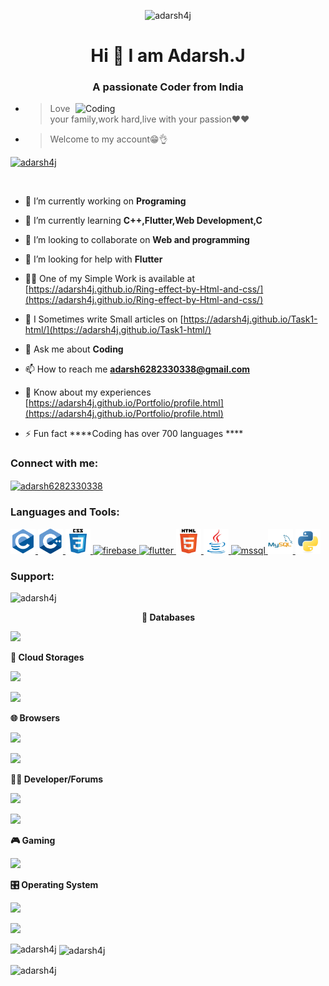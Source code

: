 <p align="center"> <img src="https://media.tenor.com/_i9AUV0dv_0AAAAC/welcome-banner.gif" alt="adarsh4j" /> </p>
<h1 align="center">Hi 👋 I am Adarsh.J</h1>
<h3 align="center">A passionate Coder from India</h3>
<img align="right" alt="Coding" width="400" src="https://miro.medium.com/v2/resize:fit:1100/0*7Q3yvSIv_t0ioJ-Z.gif">


- > Love your family,work hard,live with your passion❤️❤️

- > Welcome to my account😁👌 



<p align="left"> <a href="https://github.com/ryo-ma/github-profile-trophy"><img src="https://github-profile-trophy.vercel.app/?username=adarsh4j" alt="adarsh4j" /></a> </p>

<p align="left"> <a href="https://twitter.com/" target="blank"><img src="https://img.shields.io/twitter/follow/?logo=twitter&style=for-the-badge" alt="" /></a> </p>

- 🔭 I’m currently working on **Programing**

- 🌱 I’m currently learning **C++,Flutter,Web Development,C**

- 👯 I’m looking to collaborate on **Web and programming**

- 🤝 I’m looking for help with **Flutter**

- 👨‍💻 One of my Simple Work is available at [https://adarsh4j.github.io/Ring-effect-by-Html-and-css/](https://adarsh4j.github.io/Ring-effect-by-Html-and-css/)

- 📝 I Sometimes write Small articles on [https://adarsh4j.github.io/Task1-html/](https://adarsh4j.github.io/Task1-html/)

- 💬 Ask me about **Coding**

- 📫 How to reach me **adarsh6282330338@gmail.com**

- 📄 Know about my experiences [https://adarsh4j.github.io/Portfolio/profile.html](https://adarsh4j.github.io/Portfolio/profile.html)

- ⚡ Fun fact ****Coding has over 700 languages ****

<h3 align="left">Connect with me:</h3>
<p align="left">
<a href="https://www.hackerrank.com/adarsh6282330338" target="blank"><img align="center" src="https://raw.githubusercontent.com/rahuldkjain/github-profile-readme-generator/master/src/images/icons/Social/hackerrank.svg" alt="adarsh6282330338" height="30" width="40" /></a>
</p>

<h3 align="left">Languages and Tools:</h3>
<p align="left"> <a href="https://www.cprogramming.com/" target="_blank" rel="noreferrer"> <img src="https://raw.githubusercontent.com/devicons/devicon/master/icons/c/c-original.svg" alt="c" width="40" height="40"/> </a> <a href="https://www.w3schools.com/cpp/" target="_blank" rel="noreferrer"> <img src="https://raw.githubusercontent.com/devicons/devicon/master/icons/cplusplus/cplusplus-original.svg" alt="cplusplus" width="40" height="40"/> </a> <a href="https://www.w3schools.com/css/" target="_blank" rel="noreferrer"> <img src="https://raw.githubusercontent.com/devicons/devicon/master/icons/css3/css3-original-wordmark.svg" alt="css3" width="40" height="40"/> </a> <a href="https://firebase.google.com/" target="_blank" rel="noreferrer"> <img src="https://www.vectorlogo.zone/logos/firebase/firebase-icon.svg" alt="firebase" width="40" height="40"/> </a> <a href="https://flutter.dev" target="_blank" rel="noreferrer"> <img src="https://www.vectorlogo.zone/logos/flutterio/flutterio-icon.svg" alt="flutter" width="40" height="40"/> </a> <a href="https://www.w3.org/html/" target="_blank" rel="noreferrer"> <img src="https://raw.githubusercontent.com/devicons/devicon/master/icons/html5/html5-original-wordmark.svg" alt="html5" width="40" height="40"/> </a> <a href="https://www.java.com" target="_blank" rel="noreferrer"> <img src="https://raw.githubusercontent.com/devicons/devicon/master/icons/java/java-original.svg" alt="java" width="40" height="40"/> </a> <a href="https://www.microsoft.com/en-us/sql-server" target="_blank" rel="noreferrer"> <img src="https://www.svgrepo.com/show/303229/microsoft-sql-server-logo.svg" alt="mssql" width="40" height="40"/> </a> <a href="https://www.mysql.com/" target="_blank" rel="noreferrer"> <img src="https://raw.githubusercontent.com/devicons/devicon/master/icons/mysql/mysql-original-wordmark.svg" alt="mysql" width="40" height="40"/> </a> <a href="https://www.python.org" target="_blank" rel="noreferrer"> <img src="https://raw.githubusercontent.com/devicons/devicon/master/icons/python/python-original.svg" alt="python" width="40" height="40"/> </a> </p>

<h3 align="left">Support:</h3>
<p><a href="https://www.buymeacoffee.com/adarsh4j"> <img align="left" src="https://cdn.buymeacoffee.com/buttons/v2/default-yellow.png" height="50" width="210" alt="adarsh4j" /></a></p><br>

**💾 Databases**
<p><img src="https://img.shields.io/badge/MySQL-00000F?style=for-the-badge&logo=mysql&logoColor=white"/></p>

**📂 Cloud Storages**
<p><img src="https://img.shields.io/badge/Google%20Drive-4285F4?style=for-the-badge&logo=googledrive&logoColor=white"/></p>
<p><img src="https://img.shields.io/badge/OneDrive-0078D4.svg?style=for-the-badge&logo=microsoftonedrive&logoColor=white"/></p>

**🌐 Browsers**
<p><img src="https://img.shields.io/badge/Google%20Chrome-4285F4?style=for-the-badge&logo=GoogleChrome&logoColor=white"/></p>
<p><img src="https://img.shields.io/badge/Edge-0078D7?style=for-the-badge&logo=Microsoft-edge&logoColor=white"/></p>

**🧑‍💻 Developer/Forums**
<p><img src="https://img.shields.io/badge/CodeChef-%23964B00.svg?style=for-the-badge&logo=CodeChef&logoColor=white"/></p>
<p><img src="https://img.shields.io/badge/Quora-%23B92B27.svg?style=for-the-badge&logo=Quora&logoColor=white"/></p>

**🎮 Gaming**
<p><img src="https://img.shields.io/badge/epicgames-%23313131.svg?style=for-the-badge&logo=epicgames&logoColor=white"/></p>

**🎛️ Operating System**
<p><img src="https://img.shields.io/badge/Linux-FCC624?style=for-the-badge&logo=linux&logoColor=black"/></p>
<p><img src="https://img.shields.io/badge/Windows%2011-%230079d5.svg?style=for-the-badge&logo=Windows%2011&logoColor=white"/></p>

<p><img align="left" src="https://github-readme-stats.vercel.app/api/top-langs?username=adarsh4j&show_icons=true&locale=en&layout=compact" alt="adarsh4j" /></p>

<p>&nbsp;<img align="center" src="https://github-readme-stats.vercel.app/api?username=adarsh4j&show_icons=true&locale=en" alt="adarsh4j" /></p>

<p><img align="center" src="https://github-readme-streak-stats.herokuapp.com/?user=adarsh4j&" alt="adarsh4j" /></p>


